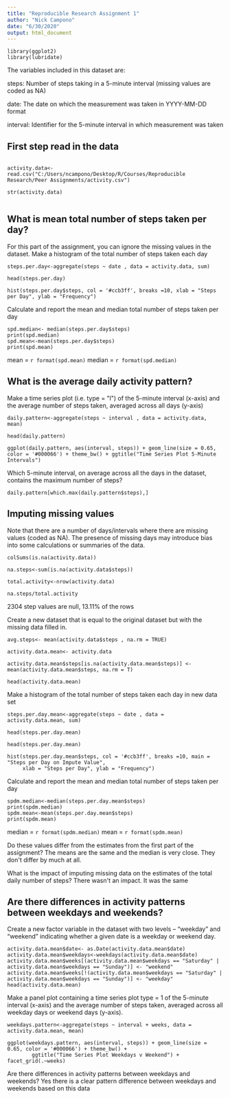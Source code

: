```yaml
---
title: "Reproducible Research Assignment 1"
author: "Nick Campono"
date: "6/30/2020"
output: html_document
---
```


```{r , echo=TRUE}
library(ggplot2) 
library(lubridate)
```

The variables included in this dataset are:

steps: Number of steps taking in a 5-minute interval (missing values are coded as NA)

date: The date on which the measurement was taken in YYYY-MM-DD format

interval: Identifier for the 5-minute interval in which measurement was taken

## First step read in the data

```{r , echo=TRUE}

activity.data<-read.csv("C:/Users/ncampono/Desktop/R/Courses/Reproducible Research/Peer Assignments/activity.csv")

str(activity.data)


```

## What is mean total number of steps taken per day?
For this part of the assignment, you can ignore the missing values in the dataset.
Make a histogram of the total number of steps taken each day

```{r , echo=TRUE}
steps.per.day<-aggregate(steps ~ date , data = activity.data, sum)

head(steps.per.day)

hist(steps.per.day$steps, col = '#ccb3ff', breaks =10, xlab = "Steps per Day", ylab = "Frequency") 
```
Calculate and report the mean and median total number of steps taken per day

```{r , echo=TRUE}
spd.median<- median(steps.per.day$steps)
print(spd.median)
spd.mean<-mean(steps.per.day$steps)
print(spd.mean)
```
mean = `r format(spd.mean)`
median = `r format(spd.median)`

## What is the average daily activity pattern?
Make a time series plot (i.e. type = "l") of the 5-minute interval (x-axis) 
and the average number of steps taken, averaged across all days (y-axis)

```{r , echo=TRUE}
daily.pattern<-aggregate(steps ~ interval , data = activity.data, mean)

head(daily.pattern)

ggplot(daily.pattern, aes(interval, steps)) + geom_line(size = 0.65, color = '#000066') + theme_bw() + ggtitle("Time Series Plot 5-Minute Intervals")
```

Which 5-minute interval, on average across all the days in the dataset, 
contains the maximum number of steps?

```{r max-interval, echo=TRUE}
daily.pattern[which.max(daily.pattern$steps),]
```
  
## Imputing missing values
Note that there are a number of days/intervals where there are missing values (coded as NA). The presence of missing days may introduce bias into some calculations or summaries of the data.

```{r , echo=TRUE}
colSums(is.na(activity.data))

na.steps<-sum(is.na(activity.data$steps))

total.activity<-nrow(activity.data)

na.steps/total.activity
```
2304 step values are null, 13.11% of the rows

Create a new dataset that is equal to the original dataset but with the missing data filled in.

```{r , echo=TRUE}
avg.steps<- mean(activity.data$steps , na.rm = TRUE)

activity.data.mean<- activity.data

activity.data.mean$steps[is.na(activity.data.mean$steps)] <- mean(activity.data.mean$steps, na.rm = T)

head(activity.data.mean)
```

Make a histogram of the total number of steps taken each day in new data set

```{r , echo=TRUE}
steps.per.day.mean<-aggregate(steps ~ date , data = activity.data.mean, sum)

head(steps.per.day.mean)

head(steps.per.day.mean)

hist(steps.per.day.mean$steps, col = '#ccb3ff', breaks =10, main = "Steps per Day on Impute Value", 
     xlab = "Steps per Day", ylab = "Frequency") 

```
Calculate and report the mean and median total number of steps taken per day

```{r , echo=TRUE}
spdm.median<-median(steps.per.day.mean$steps)
print(spdm.median)
spdm.mean<-mean(steps.per.day.mean$steps)
print(spdm.mean)
```
median = `r format(spdm.median)`
mean =  `r format(spdm.mean)`

Do these values differ from the estimates from the first part of the assignment? 
The means are the same and the median is very close. They don't differ by much at all.

What is the impact of imputing missing data on the estimates of the total daily number of steps?
There wasn't an impact. It was the same

## Are there differences in activity patterns between weekdays and weekends?

Create a new factor variable in the dataset with two levels – “weekday” 
and “weekend” indicating whether a given date is a weekday or weekend day.

```{r , echo=TRUE}
activity.data.mean$date<- as.Date(activity.data.mean$date)
activity.data.mean$weekdays<-weekdays(activity.data.mean$date)
activity.data.mean$weeks[(activity.data.mean$weekdays == "Saturday" | activity.data.mean$weekdays == "Sunday")] <- "weekend"
activity.data.mean$weeks[!(activity.data.mean$weekdays == "Saturday" | activity.data.mean$weekdays == "Sunday")] <- "weekday"
head(activity.data.mean)

```

Make a panel plot containing a time series plot type = 1 of the 5-minute interval (x-axis) 
and the average number of steps taken, averaged across all weekday days or weekend days (y-axis). 

```{r , echo=TRUE}
weekdays.pattern<-aggregate(steps ~ interval + weeks, data = activity.data.mean, mean)

ggplot(weekdays.pattern, aes(interval, steps)) + geom_line(size = 0.65, color = '#000066') + theme_bw() +
        ggtitle("Time Series Plot Weekdays v Weekend") + facet_grid(.~weeks) 
```
Are there differences in activity patterns between weekdays and weekends?
Yes there is a clear pattern difference between weekdays and weekends based on this data
